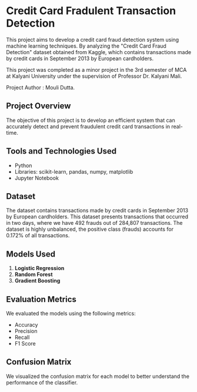 # Credit Card Fradulent Transaction Detection

This project aims to develop a credit card fraud detection system using machine learning techniques. 
By analyzing the "Credit Card Fraud Detection" dataset obtained from Kaggle, which contains transactions made by credit cards in September 2013 by European cardholders.

This project was completed as a minor project in the 3rd semester of MCA at Kalyani University under the supervision of Professor Dr. Kalyani Mali.

Project Author : Mouli Dutta.


## Project Overview

The objective of this project is to develop an efficient system that can accurately detect and prevent fraudulent credit card transactions in real-time.


## Tools and Technologies Used

- Python
- Libraries: scikit-learn, pandas, numpy, matplotlib
- Jupyter Notebook

## Dataset

The dataset contains transactions made by credit cards in September 2013 by European cardholders. This dataset presents transactions that occurred in two days, where we have 492 frauds out of 284,807 transactions. The dataset is highly unbalanced, the positive class (frauds) accounts for 0.172% of all transactions.

## Models Used

1. **Logistic Regression**
2. **Random Forest**
3. **Gradient Boosting**

## Evaluation Metrics

We evaluated the models using the following metrics:
- Accuracy
- Precision
- Recall
- F1 Score

## Confusion Matrix

We visualized the confusion matrix for each model to better understand the performance of the classifier.
